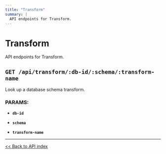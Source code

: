 ```yaml
---
title: "Transform"
summary: |
  API endpoints for Transform.
---
```


# Transform

API endpoints for Transform.

## `GET /api/transform/:db-id/:schema/:transform-name`

Look up a database schema transform.

### PARAMS:

*  **`db-id`** 

*  **`schema`** 

*  **`transform-name`**

---

[<< Back to API index](../api-documentation.md)